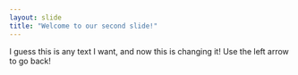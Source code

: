 ```yaml
---
layout: slide
title: "Welcome to our second slide!"
---
```

I guess this is any text I want, and now this is changing it!
Use the left arrow to go back!
